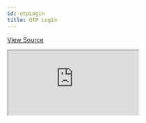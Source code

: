 ```yaml
---
id: otpLogin
title: OTP Login
---
```


[View Source](https://github.com/pankod/refine/tree/master/examples/authProvider/otpLogin)

<iframe src="https://codesandbox.io/embed/refine-otp-login-example-xr2pu?autoresize=1&fontsize=14&theme=dark&view=preview"
    style={{width: "100%", height:"80vh", border: "0px", borderRadius: "8px", overflow:"hidden"}}
    title="refine-otp-login-example"
    allow="accelerometer; ambient-light-sensor; camera; encrypted-media; geolocation; gyroscope; hid; microphone; midi; payment; usb; vr; xr-spatial-tracking"
    sandbox="allow-forms allow-modals allow-popups allow-presentation allow-same-origin allow-scripts"
></iframe>
